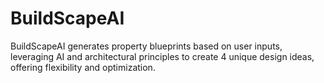 # BuildScapeAI
 BuildScapeAI generates property blueprints based on user inputs, leveraging AI and architectural principles to create 4 unique design ideas, offering flexibility and optimization.
